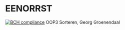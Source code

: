 # EENORRST
[![BCH compliance](https://bettercodehub.com/edge/badge/HanzehogeschoolSICT/EENORRST)](https://bettercodehub.com/)
OOP3 Sorteren, Georg Groenendaal
